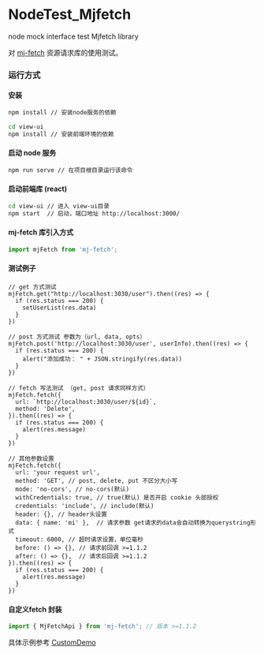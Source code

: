 # NodeTest_Mjfetch
node mock interface test Mjfetch library

对 [mj-fetch](https://www.npmjs.com/package/mj-fetch) 资源请求库的使用测试。

### 运行方式

#### 安装

```bash
npm install // 安装node服务的依赖

cd view-ui
npm install // 安装前端环境的依赖
```



#### 启动 node 服务

```bash
npm run serve // 在项目根目录运行该命令
```

#### 启动前端库 (react)

```bash
cd view-ui // 进入 view-ui目录
npm start  // 启动，端口地址 http://localhost:3000/
```

#### mj-fetch 库引入方式

```js
import mjFetch from 'mj-fetch';
```

#### 测试例子

```react
// get 方式测试
mjFetch.get("http://localhost:3030/user").then((res) => {
  if (res.status === 200) {
    setUserList(res.data)
  }
})

// post 方式测试 参数为（url, data, opts）
mjFetch.post('http://localhost:3030/user', userInfo).then((res) => {
  if (res.status === 200) {
    alert("添加成功： " + JSON.stringify(res.data))
  }
})

// fetch 写法测试 （get, post 请求同样方式）
mjFetch.fetch({
  url: `http://localhost:3030/user/${id}`,
  method: 'Delete',
}).then((res) => {
  if (res.status === 200) {
    alert(res.message)
  }
})

// 其他参数设置
mjFetch.fetch({
  url: 'your request url',
  method: 'GET', // post, delete, put 不区分大小写
  mode: 'no-cors', // no-cors(默认)
  withCredentials: true, // true(默认) 是否开启 cookie 头部授权
  credentials: 'include', // include(默认)
  header: {}, // header头设置
  data: { name: 'mi' },  // 请求参数 get请求的data会自动转换为querystring形式
  timeout: 6000, // 超时请求设置，单位毫秒
  before: () => {}, // 请求前回调 >=1.1.2
  after: () => {},  // 请求后回调 >=1.1.2
}).then((res) => {
  if (res.status === 200) {
    alert(res.message)
  }
})

```

#### 自定义fetch 封装

```js
import { MjFetchApi } from 'mj-fetch'; // 版本 >=1.1.2
```

具体示例参考 [CustomDemo](https://github.com/weily22/NodeTest_Mjfetch/blob/main/src/view-ui/src/demo/CustomDemo/CustomDemo.jsx)

